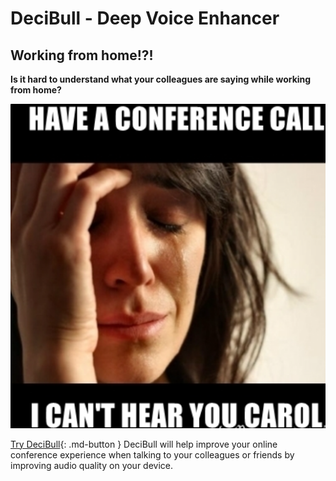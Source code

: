 # DeciBull - Deep Voice Enhancer


## Working from home!?!

**Is it hard to understand what your colleagues are saying while working from home?**

![Conference Call](img/conference_call.PNG)

[Try DeciBull](#){: .md-button }
DeciBull will help improve your online conference experience when talking to your colleagues or friends by improving audio quality on your device.
